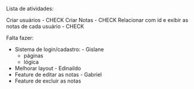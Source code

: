 Lista de atividades:

Criar usuários - CHECK
Criar Notas - CHECK
Relacionar com id e exibir as notas de cada usuário - CHECK

Falta fazer:

- Sistema de login/cadastro: - Gislane
  - páginas
  - lógica
- Melhorar layout - Edinaildo
- Feature de editar as notas - Gabriel
- Feature de excluir as notas
